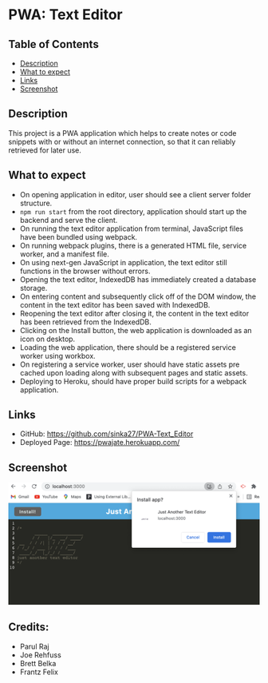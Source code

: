 # PWA: Text Editor

## Table of Contents
- [Description](#description)
- [What to expect](#what-to-expect)
- [Links](#links)
- [Screenshot](#screenshot)

## Description
This project is a PWA application which helps to create notes or code snippets with or without an internet connection, so that it can reliably retrieved for later use.

## What to expect
* On opening application in editor, user should see a client server folder structure.
* `npm run start` from the root directory, application should start up the backend and serve the client.
* On running the text editor application from terminal, JavaScript files have been bundled using webpack.
* On running webpack plugins, there is a generated HTML file, service worker, and a manifest file.
* On using next-gen JavaScript in application, the text editor still functions in the browser without errors.
* Opening the text editor, IndexedDB has immediately created a database storage.
* On entering content and subsequently click off of the DOM window, the content in the text editor has been saved with IndexedDB.
* Reopening the text editor after closing it, the content in the text editor has been retrieved from the IndexedDB.
* Clicking on the Install button, the web application is downloaded as an icon on desktop.
* Loading the web application, there should be a registered service worker using workbox.
* On registering a service worker, user should have static assets pre cached upon loading along with subsequent pages and static assets.
* Deploying to Heroku, should have proper build scripts for a webpack application.

## Links
* GitHub: https://github.com/sinka27/PWA-Text_Editor
* Deployed Page: https://pwajate.herokuapp.com/

## Screenshot
 ![](./assets/jate.png)

## Credits:
* Parul Raj
* Joe Rehfuss
* Brett Belka
* Frantz Felix
